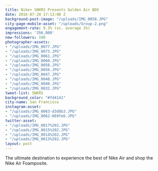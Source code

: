 ```yaml
---
title: Nike+ SNKRS Presents Golden Air BOX
date: 2016-07-20 17:13:00 Z
background-post-image: "/uploads/IMG_0058.JPG"
city-page-mobile-asset: "/uploads/Group-2.png"
engagement-rate: 9.3% (vs. average 3%)
impressions: '356,800'
new-followers: 190
photographer-assets:
- "/uploads/IMG_0077.JPG"
- "/uploads/IMG_0073.JPG"
- "/uploads/IMG_0061.JPG"
- "/uploads/IMG_0060.JPG"
- "/uploads/IMG_0058.JPG"
- "/uploads/IMG_0056.JPG"
- "/uploads/IMG_0047.JPG"
- "/uploads/IMG_0048.JPG"
- "/uploads/IMG_0040.JPG"
- "/uploads/IMG_0032.JPG"
tweet-list: SNKRS
background_color: "#fd4141"
city-name: San Francisco
instagram-asset:
- "/uploads/IMG_0063-d3d8b3.JPG"
- "/uploads/IMG_0062-069fe6.JPG"
twitter-asset:
- "/uploads/IMG_0017%202.JPG"
- "/uploads/IMG_0015%202.JPG"
- "/uploads/IMG_0014%202.JPG"
- "/uploads/IMG_0013%202.JPG"
layout: post
---
```


The ultimate destination to experience the best of Nike Air and shop the Nike Air Foamposite.